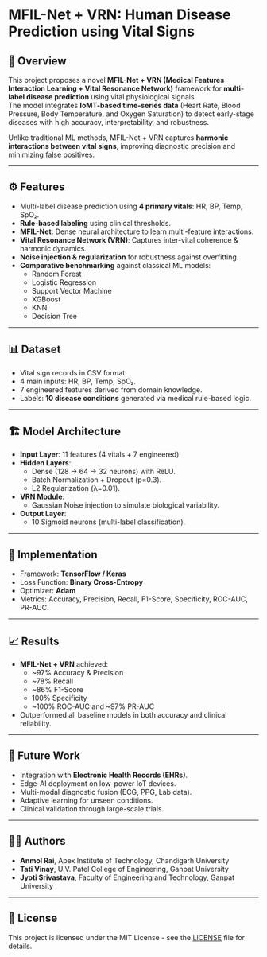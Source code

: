 # MFIL-Net + VRN: Human Disease Prediction using Vital Signs

## 📖 Overview
This project proposes a novel **MFIL-Net + VRN (Medical Features Interaction Learning + Vital Resonance Network)** framework for **multi-label disease prediction** using vital physiological signals.  
The model integrates **IoMT-based time-series data** (Heart Rate, Blood Pressure, Body Temperature, and Oxygen Saturation) to detect early-stage diseases with high accuracy, interpretability, and robustness.  

Unlike traditional ML methods, MFIL-Net + VRN captures **harmonic interactions between vital signs**, improving diagnostic precision and minimizing false positives.

---

## ⚙️ Features
- Multi-label disease prediction using **4 primary vitals**: HR, BP, Temp, SpO₂.
- **Rule-based labeling** using clinical thresholds.
- **MFIL-Net**: Dense neural architecture to learn multi-feature interactions.
- **Vital Resonance Network (VRN)**: Captures inter-vital coherence & harmonic dynamics.
- **Noise injection & regularization** for robustness against overfitting.
- **Comparative benchmarking** against classical ML models:
  - Random Forest
  - Logistic Regression
  - Support Vector Machine
  - XGBoost
  - KNN
  - Decision Tree

---

## 📊 Dataset
- Vital sign records in CSV format.
- 4 main inputs: HR, BP, Temp, SpO₂.
- 7 engineered features derived from domain knowledge.
- Labels: **10 disease conditions** generated via medical rule-based logic.

---

## 🏗️ Model Architecture
- **Input Layer**: 11 features (4 vitals + 7 engineered).
- **Hidden Layers**:
  - Dense (128 → 64 → 32 neurons) with ReLU.
  - Batch Normalization + Dropout (p=0.3).
  - L2 Regularization (λ=0.01).
- **VRN Module**:
  - Gaussian Noise injection to simulate biological variability.
- **Output Layer**:
  - 10 Sigmoid neurons (multi-label classification).

---

## 🚀 Implementation
- Framework: **TensorFlow / Keras**
- Loss Function: **Binary Cross-Entropy**
- Optimizer: **Adam**
- Metrics: Accuracy, Precision, Recall, F1-Score, Specificity, ROC-AUC, PR-AUC.

---

## 📈 Results
- **MFIL-Net + VRN** achieved:
  - ~97% Accuracy & Precision
  - ~78% Recall
  - ~86% F1-Score
  - 100% Specificity
  - ~100% ROC-AUC and ~97% PR-AUC
- Outperformed all baseline models in both accuracy and clinical reliability.

---

## 🔮 Future Work
- Integration with **Electronic Health Records (EHRs)**.
- Edge-AI deployment on low-power IoT devices.
- Multi-modal diagnostic fusion (ECG, PPG, Lab data).
- Adaptive learning for unseen conditions.
- Clinical validation through large-scale trials.

---

## 👨‍💻 Authors
- **Anmol Rai**, Apex Institute of Technology, Chandigarh University  
- **Tati Vinay**, U.V. Patel College of Engineering, Ganpat University  
- **Jyoti Srivastava**, Faculty of Engineering and Technology, Ganpat University  

---

## 📜 License
This project is licensed under the MIT License - see the [LICENSE](LICENSE) file for details.
